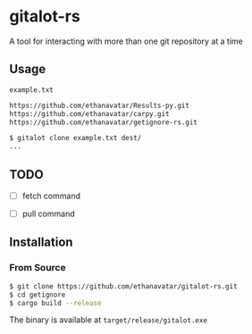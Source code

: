 # gitalot-rs

A tool for interacting with more than one git repository at a time

## Usage

`example.txt`

```txt
https://github.com/ethanavatar/Results-py.git
https://github.com/ethanavatar/carpy.git
https://github.com/ethanavatar/getignore-rs.git
```

```bash
$ gitalot clone example.txt dest/
...
```

## TODO

- [ ] fetch command
- [ ] pull command


## Installation

### From Source

```bash
$ git clone https://github.com/ethanavatar/gitalot-rs.git
$ cd getignore
$ cargo build --release
```

The binary is available at `target/release/gitalot.exe`
